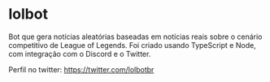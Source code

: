 # lolbot
Bot que gera notícias aleatórias baseadas em notícias reais sobre o cenário competitivo de League of Legends.
Foi criado usando TypeScript e Node, com integração com o Discord e o Twitter.

Perfil no twitter: https://twitter.com/lolbotbr
